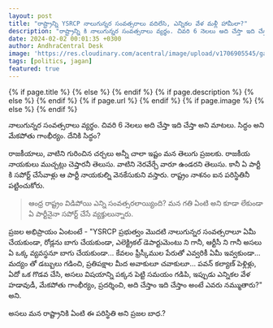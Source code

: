 ```yaml
---
layout: post
title: "రాష్ట్రాన్ని YSRCP నాలుగున్నర సంవత్సరాలు వదిలేసి, ఎన్నికల వేళ మళ్లీ హామీలా?"
description: "రాష్ట్రాన్ని కి నాలుగున్నర సంవత్సరాలు వ్యర్థం. చివరి 6 నెలలు అది చేస్తా ఇది చేస్తా అని మాటలు. సిద్ధం అని మేకపోతు గాంభీర్యం. దేనికి సిద్ధం?"
date: 2024-02-02 00:01:35 +0300
author: AndhraCentral Desk
image: 'https://res.cloudinary.com/acentral/image/upload/v1706905545/ganja/jagan4_szivoe.png'
tags: [politics, jagan]
featured: true
---
```


<meta content="{{ site.title }}" property="og:site_name">
{% if page.title %}
  <meta content="{{ page.title }}" property="og:title">
{% else %}
  <meta content="{{ site.title }}" property="og:title">
{% endif %}
{% if page.description %}
  <meta content="{{ page.description }}" property="og:description">
{% else %}
  <meta content="{{ site.description }}" property="og:description">
{% endif %}
{% if page.url %}
  <meta content="{{ site.url }}{{ page.url }}" property="og:url">
{% endif %}
{% if page.image %}
  <meta content="https://res.cloudinary.com/acentral/image/upload/v1706905545/ganja/jagan4_szivoe.png" property="og:image">
{% else %}
  <meta content="{{ site.url }}/images/og.png" property="og:image">
{% endif %}

నాలుగున్నర సంవత్సరాలు వ్యర్థం. చివరి 6 నెలలు అది చేస్తా ఇది చేస్తా అని మాటలు. సిద్ధం అని మేకపోతు గాంభీర్యం. దేనికి సిద్ధం?

రాజకీయాలు, వాటిని గురించిన చర్చలు అన్నీ చాలా ఇష్టం మన తెలుగు ప్రజలకు. రాజకీయ నాయకులు ముచ్చట్లు చెప్తారనీ తెలుసు. వాటిని నెరవేర్చే వారూ ఉండరని తెలుసు. కానీ ఏ పార్టీ కి సపోర్ట్ చేసేవాళ్లు ఆ పార్టీ నాయకుల్ని వెనకేసుకుని వస్తారు. రాష్ట్రం నాశనం ఐన పరిస్థితినీ పట్టించుకోరు.

> ఆంధ్ర రాష్ట్రం విడిపోయి ఎన్ని సంవత్సరలాయ్యింది? మన గతి ఏంటి అని కూడా లేకుండా ఏ పార్టీనైనా సపోర్ట్ చేసే వ్యక్తులున్నారు. 

ప్రజల అభిప్రాయం ఏంటంటే - "YSRCP ప్రభుత్వం మొదటి నాలుగున్నర సంవత్సరాలూ ఏమీ చేయకుండా, రోడ్లను బాగు చేయకుండా, ఎలెక్ట్రికల్ డెపార్టుమెంటు ని గానీ, ఆర్టీసీ ని గానీ అసలు ఏ ఒక్క వ్యవస్థనూ బాగు చేయకుండా... కేవలం ఫ్రీస్కీముల పేరుతో ఎవ్వరికీ ఏమీ ఇవ్వకుండా... మద్యం తో డబ్బులు గడించి, ప్రతిపక్షాల మీద అవాకులూ చవాకులూ... పవన్ కల్యాణ్ పెళ్లిళ్లు, ఏదో ఒక గొడవ చేసి, అసలు విషయాన్ని పక్కన పెట్టి సమయం గడిపి, ఇప్పుడు ఎన్నికల వేళ హడావుడీ, మేకపోతు గాంభీర్యం, ప్రదర్శించి, అది చేస్తాం ఇది చేస్తాం అంటే ఎవరు నమ్ముతారు?" అని.

అసలు మన రాష్ట్రానికి ఏంటి ఈ పరిస్థితి అని ప్రజల బాధ.?